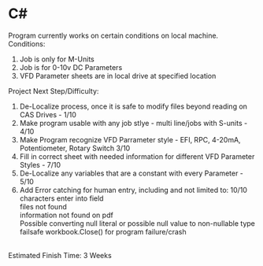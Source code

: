 # C#
Program currently works on certain conditions on local machine.  Conditions:
1. Job is only for M-Units
2. Job is for 0-10v DC Parameters
3. VFD Parameter sheets are in local drive at specified location
   
Project Next Step/Difficulty:
1.  De-Localize process, once it is safe to modify files beyond reading on CAS Drives - 1/10
2.  Make program usable with any job stlye - multi line/jobs with S-units - 4/10
3.  Make Program recognize VFD Parrameter style - EFI, RPC, 4-20mA, Potentiometer, Rotary Switch 3/10
4.  Fill in correct sheet with needed information for different VFD Parameter Styles - 7/10
5.  De-Localize any variables that are a constant with every Parameter - 5/10
6.  Add Error catching for human entry, including and not limited to: 10/10 <br>
    characters enter into field<br>
    files not found<br>
    information not found on pdf<br>
    Possible converting null literal or possible null value to non-nullable type<br>
    failsafe workbook.Close() for program failure/crash<br>
<br>
Estimated Finish Time: 3 Weeks
